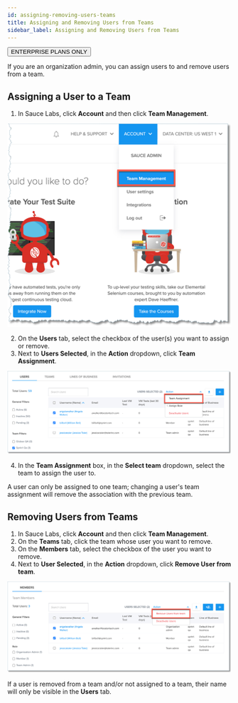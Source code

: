 ```yaml
---
id: assigning-removing-users-teams
title: Assigning and Removing Users from Teams
sidebar_label: Assigning and Removing Users from Teams
---
```

<p><button class="badge-blue">ENTERPRISE PLANS ONLY</button></p>
If you are an organization admin, you can assign users to and remove users from a team.

## Assigning a User to a Team
1. In Sauce Labs, click **Account** and then click **Team Management**.

<img src="/static/img/team-mgmt/team-mgmt-nav.jpg" alt="Team management navigation"/>

2. On the **Users** tab, select the checkbox of the user(s) you want to assign or remove.
3. Next to **Users Selected**, in the **Action** dropdown, click **Team Assignment**.

<img src="/static/img/team-mgmt/assign-users-to-team.jpg" alt="Assign users to a team"/>

4. In the **Team Assignment** box, in the **Select team** dropdown, select the team to assign the user to.

A user can only be assigned to one team; changing a user's team assignment will remove the association with the previous team.

## Removing Users from Teams
1. In Sauce Labs, click **Account** and then click **Team Management**.
2. On the **Teams** tab, click the team whose user you want to remove.
3. On the **Members** tab, select the checkbox of the user you want to remove.
4. Next to **User Selected**, in the **Action** dropdown, click **Remove User from team**.

<img src="/static/img/team-mgmt/remove-user-from-team.jpg" alt="Remove a user from a team"/>

If a user is removed from a team and/or not assigned to a team, their name will only be visible in the **Users** tab.
